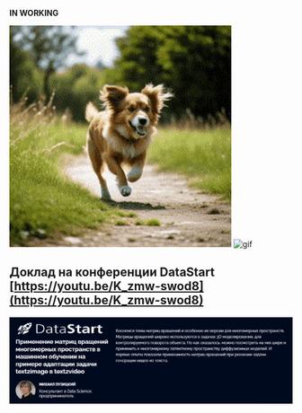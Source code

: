 **IN WORKING**

<img src="video/gen2gen/glue_video.gif" alt="gif"  width="395"/> <img src="video/gen2gen/gen_from_gen_increament_dual_rote_all_ways_base_losses_norm_cos_1_new_data_300_with_dim2norm_1_seed_70804.gif" alt="gif" width="395"/>

## Доклад на конференции DataStart [https://youtu.be/K_zmw-swod8](https://youtu.be/K_zmw-swod8)

<img src="images/datastart.png" alt="png"  width="800"/> 

